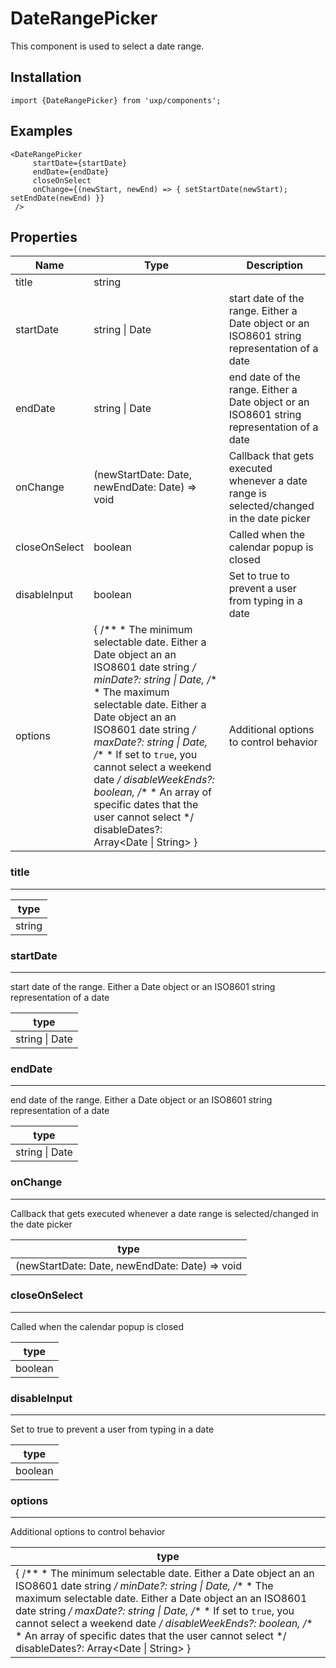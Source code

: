 # DateRangePicker






This component is used to select a date range.



## Installation



```tsx
import {DateRangePicker} from 'uxp/components';
```

## Examples



```tsx
<DateRangePicker
     startDate={startDate}
     endDate={endDate}
     closeOnSelect
     onChange={(newStart, newEnd) => { setStartDate(newStart); setEndDate(newEnd) }}
 />
```

## Properties

|Name|Type|Description|
|-|-|-|
|title|string||
|startDate|string \| Date|start date of the range. Either a Date object or an ISO8601 string representation of a date |
|endDate|string \| Date|end date of the range. Either a Date object or an ISO8601 string representation of a date |
|onChange|(newStartDate: Date, newEndDate: Date) => void|Callback that gets executed whenever a date range is selected/changed in the date picker |
|closeOnSelect|boolean|Called when the calendar popup is closed |
|disableInput|boolean|Set to true to prevent a user from typing in a date |
|options|{ /** * The minimum selectable date. Either a Date object an an ISO8601 date string */ minDate?: string \| Date, /** * The maximum selectable date. Either a Date object an an ISO8601 date string */ maxDate?: string \| Date, /** * If set to `true`, you cannot select a weekend date */ disableWeekEnds?: boolean, /** * An array of specific dates that the user cannot select */ disableDates?: Array<Date \| String> }|Additional options to control behavior |
### title



---





|type|
|-|
|string|
### startDate



---



start date of the range. Either a Date object or an ISO8601 string representation of a date


|type|
|-|
|string \| Date|
### endDate



---



end date of the range. Either a Date object or an ISO8601 string representation of a date


|type|
|-|
|string \| Date|
### onChange



---



Callback that gets executed whenever a date range is selected/changed in the date picker


|type|
|-|
|(newStartDate: Date, newEndDate: Date) => void|
### closeOnSelect



---



Called when the calendar popup is closed


|type|
|-|
|boolean|
### disableInput



---



Set to true to prevent a user from typing in a date


|type|
|-|
|boolean|
### options



---



Additional options to control behavior


|type|
|-|
|{ /** * The minimum selectable date. Either a Date object an an ISO8601 date string */ minDate?: string \| Date, /** * The maximum selectable date. Either a Date object an an ISO8601 date string */ maxDate?: string \| Date, /** * If set to `true`, you cannot select a weekend date */ disableWeekEnds?: boolean, /** * An array of specific dates that the user cannot select */ disableDates?: Array<Date \| String> }|
